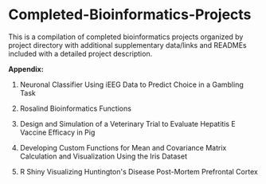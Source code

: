 # Completed-Bioinformatics-Projects
This is a compilation of completed bioinformatics projects organized by project directory with additional supplementary data/links and READMEs included with a detailed project description.

**Appendix:**

1. Neuronal Classifier Using iEEG Data to Predict Choice in a Gambling Task
   
2. Rosalind Bioinformatics Functions
   
3. Design and Simulation of a Veterinary Trial to Evaluate Hepatitis E Vaccine Efficacy in Pig
   
4. Developing Custom Functions for Mean and Covariance Matrix Calculation and Visualization Using the Iris Dataset

5. R Shiny Visualizing Huntington's Disease Post-Mortem Prefrontal Cortex
